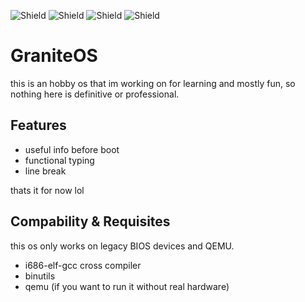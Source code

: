 ![Shield](https://img.shields.io/github/commit-activity/t/saintsHr/GraniteOS)
![Shield](https://img.shields.io/github/contributors/saintsHr/GraniteOS)
![Shield](https://img.shields.io/github/last-commit/saintsHr/GraniteOS)
![Shield](https://img.shields.io/github/v/tag/saintsHr/GraniteOS)

# GraniteOS
this is an hobby os that im working on for learning and mostly fun, so nothing here is definitive or professional.
## Features
- useful info before boot
- functional typing
- line break

thats it for now lol

## Compability & Requisites
this os only works on legacy BIOS devices and QEMU.
- i686-elf-gcc cross compiler
- binutils
- qemu (if you want to run it without real hardware)
